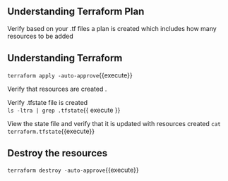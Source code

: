 ## Understanding Terraform Plan

Verify based on your .tf files a plan is created which includes how many resources to be added 

## Understanding Terraform   
`terraform apply -auto-approve`{{execute}}  

Verify that resources are created .  

Verify .tfstate file is created  
`ls -ltra | grep .tfstate`{{ execute }}  

View the state file and verify that it is updated with resources created 
`cat terraform.tfstate`{{execute}}  

## Destroy the resources  

`terraform destroy -auto-approve`{{execute}} 






